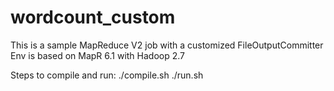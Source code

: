 # wordcount_custom
This is a sample MapReduce V2 job with a customized FileOutputCommitter
Env is based on MapR 6.1 with Hadoop 2.7

Steps to compile and run:
./compile.sh
./run.sh
